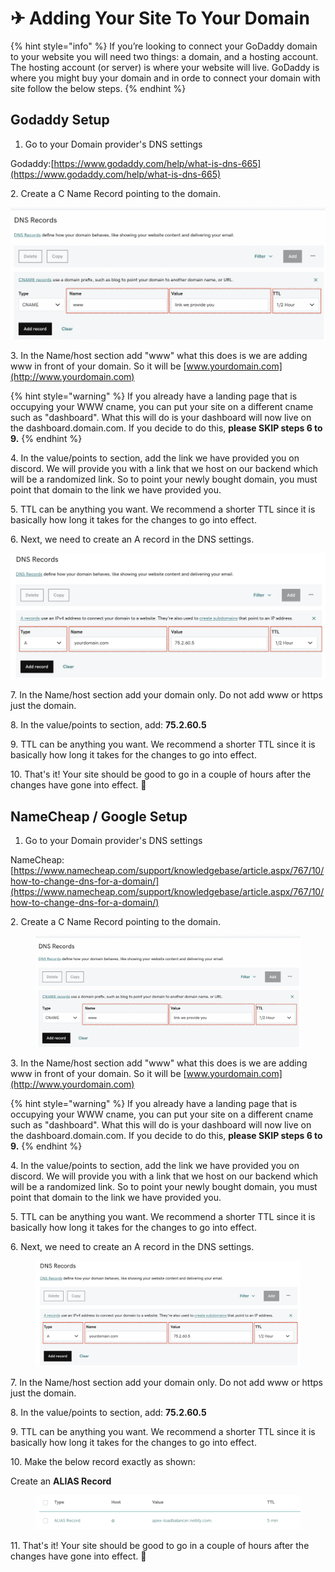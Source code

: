 # ✈ Adding Your Site To Your Domain

{% hint style="info" %}
If you’re looking to connect your GoDaddy domain to your website you will need two things: a domain, and a hosting account. The hosting account (or server) is where your website will live. GoDaddy is where you might buy your domain and in orde to connect your domain with site follow the below steps.
{% endhint %}

## Godaddy Setup

1. Go to your Domain provider's DNS settings

Godaddy:[https://www.godaddy.com/help/what-is-dns-665](https://www.godaddy.com/help/what-is-dns-665)

2\. Create a C Name Record pointing to the domain.

![](../.gitbook/assets/Untitled.png)

3\. In the Name/host section add "www" what this does is we are adding www in front of your domain. So it will be [www.yourdomain.com](http://www.yourdomain.com)

{% hint style="warning" %}
If you already have a landing page that is occupying your WWW cname, you can put your site on a different cname such as "dashboard". What this will do is your dashboard will now live on the dashboard.domain.com. If you decide to do this, **please SKIP steps 6 to 9.**&#x20;
{% endhint %}

4\. In the value/points to section, add the link we have provided you on discord. We will provide you with a link that we host on our backend which will be a randomized link. So to point your newly bought domain, you must point that domain to the link we have provided you.

5\. TTL can be anything you want. We recommend a shorter TTL since it is basically how long it takes for the changes to go into effect.

6\. Next, we need to create an A record in the DNS settings.

![](<../.gitbook/assets/Untitled (1).png>)

7\. In the Name/host section add your domain only. Do not add www or https just the domain.

8\. In the value/points to section, add: **75.2.60.5**

9\. TTL can be anything you want. We recommend a shorter TTL since it is basically how long it takes for the changes to go into effect.

10\. That's it! Your site should be good to go in a couple of hours after the changes have gone into effect. 🎉

## **NameCheap / Google Setup**

1. Go to your Domain provider's DNS settings

NameCheap:[https://www.namecheap.com/support/knowledgebase/article.aspx/767/10/how-to-change-dns-for-a-domain/](https://www.namecheap.com/support/knowledgebase/article.aspx/767/10/how-to-change-dns-for-a-domain/)

2\. Create a C Name Record pointing to the domain.

<figure><img src="../.gitbook/assets/1 (11).png" alt=""><figcaption></figcaption></figure>

3\. In the Name/host section add "www" what this does is we are adding www in front of your domain. So it will be [www.yourdomain.com](http://www.yourdomain.com)

{% hint style="warning" %}
If you already have a landing page that is occupying your WWW cname, you can put your site on a different cname such as "dashboard". What this will do is your dashboard will now live on the dashboard.domain.com. If you decide to do this, **please SKIP steps 6 to 9.**&#x20;
{% endhint %}

4\. In the value/points to section, add the link we have provided you on discord. We will provide you with a link that we host on our backend which will be a randomized link. So to point your newly bought domain, you must point that domain to the link we have provided you.

5\. TTL can be anything you want. We recommend a shorter TTL since it is basically how long it takes for the changes to go into effect.

6\. Next, we need to create an A record in the DNS settings.

<figure><img src="../.gitbook/assets/2 (8).png" alt=""><figcaption></figcaption></figure>

7\. In the Name/host section add your domain only. Do not add www or https just the domain.

8\. In the value/points to section, add: **75.2.60.5**

9\. TTL can be anything you want. We recommend a shorter TTL since it is basically how long it takes for the changes to go into effect.

10\. Make the below record exactly as shown:

Create an **ALIAS Record**

<figure><img src="../.gitbook/assets/3 (9).png" alt=""><figcaption></figcaption></figure>

11\. That's it! Your site should be good to go in a couple of hours after the changes have gone into effect. 🎉
